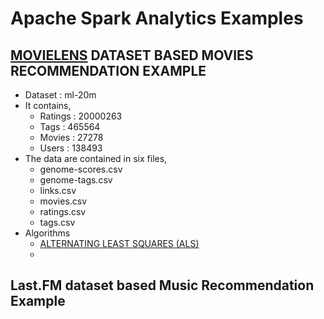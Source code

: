 # Apache Spark Analytics Examples  

##  [MOVIELENS](http://movielens.org) DATASET BASED MOVIES RECOMMENDATION EXAMPLE
- 	Dataset : ml-20m
- 	It contains,
	- 	Ratings : 20000263  
	- 	Tags : 465564 
	- 	Movies : 27278 
	- 	Users : 138493  
- 	The data are contained in six files, 
	- 	genome-scores.csv
	- 	genome-tags.csv
	- 	links.csv
	- 	movies.csv
	- 	ratings.csv 
	-	tags.csv
- 	Algorithms
	-	[ALTERNATING LEAST SQUARES (ALS)](https://bugra.github.io/work/notes/2014-04-19/alternating-least-squares-method-for-collaborative-filtering)
	-	 	
##  Last.FM dataset based Music Recommendation Example
